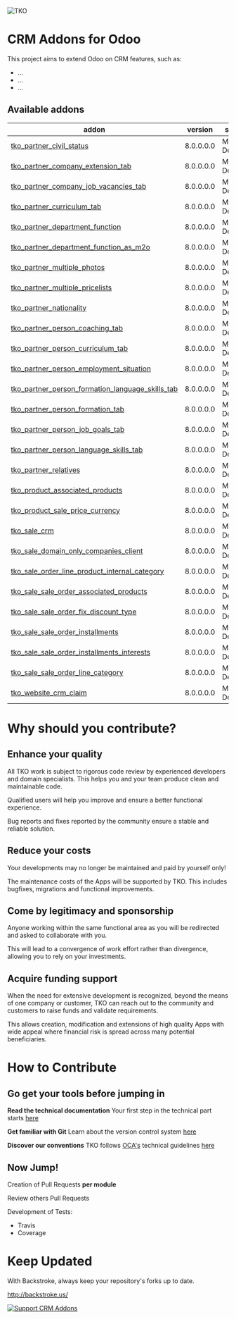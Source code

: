 ![TKO](https://tkobr.tkobr.com/website/image/ir.attachment/50170_af65c50/datas)

CRM Addons for Odoo
===

This project aims to extend Odoo on CRM features, such as:

 * ...
 * ...
 * ...

Available addons
----------------
addon | version | summary
--- | --- | ---
[tko_partner_civil_status](tko_partner_civil_status/)	|	8.0.0.0.0	|	Module Description
[tko_partner_company_extension_tab](tko_partner_company_extension_tab/)	|	8.0.0.0.0	|	Module Description
[tko_partner_company_job_vacancies_tab](tko_partner_company_job_vacancies_tab/)	|	8.0.0.0.0	|	Module Description
[tko_partner_curriculum_tab](tko_partner_curriculum_tab/)	|	8.0.0.0.0	|	Module Description
[tko_partner_department_function](tko_partner_department_function/)	|	8.0.0.0.0	|	Module Description
[tko_partner_department_function_as_m2o](tko_partner_department_function_as_m2o/)	|	8.0.0.0.0	|	Module Description
[tko_partner_multiple_photos](tko_partner_multiple_photos/)	|	8.0.0.0.0	|	Module Description
[tko_partner_multiple_pricelists](tko_partner_multiple_pricelists/)	|	8.0.0.0.0	|	Module Description
[tko_partner_nationality](tko_partner_nationality/)	|	8.0.0.0.0	|	Module Description
[tko_partner_person_coaching_tab](tko_partner_person_coaching_tab/)	|	8.0.0.0.0	|	Module Description
[tko_partner_person_curriculum_tab](tko_partner_person_curriculum_tab/)	|	8.0.0.0.0	|	Module Description
[tko_partner_person_employment_situation](tko_partner_person_employment_situation/)	|	8.0.0.0.0	|	Module Description
[tko_partner_person_formation_language_skills_tab](tko_partner_person_formation_language_skills_tab/)	|	8.0.0.0.0	|	Module Description
[tko_partner_person_formation_tab](tko_partner_person_formation_tab/)	|	8.0.0.0.0	|	Module Description
[tko_partner_person_job_goals_tab](tko_partner_person_job_goals_tab/)	|	8.0.0.0.0	|	Module Description
[tko_partner_person_language_skills_tab](tko_partner_person_language_skills_tab/)	|	8.0.0.0.0	|	Module Description
[tko_partner_relatives](tko_partner_relatives/)	|	8.0.0.0.0	|	Module Description
[tko_product_associated_products](tko_product_associated_products/)	|	8.0.0.0.0	|	Module Description
[tko_product_sale_price_currency](tko_product_sale_price_currency/)	|	8.0.0.0.0	|	Module Description
[tko_sale_crm](tko_sale_crm/)	|	8.0.0.0.0	|	Module Description
[tko_sale_domain_only_companies_client](tko_sale_domain_only_companies_client/)	|	8.0.0.0.0	|	Module Description
[tko_sale_order_line_product_internal_category](tko_sale_order_line_product_internal_category/)	|	8.0.0.0.0	|	Module Description
[tko_sale_sale_order_associated_products](tko_sale_sale_order_associated_products/)	|	8.0.0.0.0	|	Module Description
[tko_sale_sale_order_fix_discount_type](tko_sale_sale_order_fix_discount_type/)	|	8.0.0.0.0	|	Module Description
[tko_sale_sale_order_installments](tko_sale_sale_order_installments/)	|	8.0.0.0.0	|	Module Description
[tko_sale_sale_order_installments_interests](tko_sale_sale_order_installments_interests/)	|	8.0.0.0.0	|	Module Description
[tko_sale_sale_order_line_category](tko_sale_sale_order_line_category/)	|	8.0.0.0.0	|	Module Description
[tko_website_crm_claim](tko_website_crm_claim/)	|	8.0.0.0.0	|	Module Description


Why should you contribute?
===

Enhance your quality
----------------
All TKO work is subject to rigorous code review by experienced developers and domain specialists. This helps you and your team produce clean and maintainable code.

Qualified users will help you improve and ensure a better functional experience.

Bug reports and fixes reported by the community ensure a stable and reliable solution.

Reduce your costs
----------------
Your developments may no longer be maintained and paid by yourself only!

The maintenance costs of the Apps will be supported by TKO. This includes bugfixes, migrations and functional improvements.

Come by legitimacy and sponsorship
----------------
Anyone working within the same functional area as you will be redirected and asked to collaborate with you.

This will lead to a convergence of work effort rather than divergence, allowing you to rely on your investments.

Acquire funding support
----------------
When the need for extensive development is recognized, beyond the means of one company or customer, TKO can reach out to the community and customers to raise funds and validate requirements.

This allows creation, modification and extensions of high quality Apps with wide appeal where financial risk is spread across many potential beneficiaries.

How to Contribute
===

**Go get your tools before jumping in**
----------------

**Read the technical documentation**
Your first step in the technical part starts [here](https://www.odoo.com/documentation/8.0/reference.html)


**Get familiar with Git**
Learn about the version control system [here](https://git-scm.com/doc)


**Discover our conventions**
TKO follows [OCA's](https://odoo-community.org/) technical guidelines [here](https://github.com/OCA/maintainer-tools/blob/master/CONTRIBUTING.md)


Now Jump!
----------------

Creation of Pull Requests **per module**

Review others Pull Requests

Development of Tests:	
* Travis
* Coverage

Keep Updated
===

With Backstroke, always keep your repository's forks up to date.

http://backstroke.us/


[![Support CRM Addons](https://cdn.rawgit.com/gratipay/gratipay-badge/2.3.0/dist/gratipay.svg)](https://gratipay.com/thinkopensolutions/)
